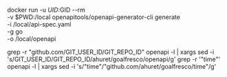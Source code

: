 docker run -u $UID:$GID --rm \
    -v $PWD:/local openapitools/openapi-generator-cli generate \
    -i /local/api-spec.yaml \
    -g go \
    -o /local/openapi

grep -r "github.com/GIT_USER_ID/GIT_REPO_ID" openapi -l | xargs sed -i 's/GIT_USER_ID\/GIT_REPO_ID/ahuret\/goalfresco\/openapi/g'
grep -r '"time"' openapi -l | xargs sed -i 's/"time"/"github.com\/ahuret\/goalfresco\/time"/g'
